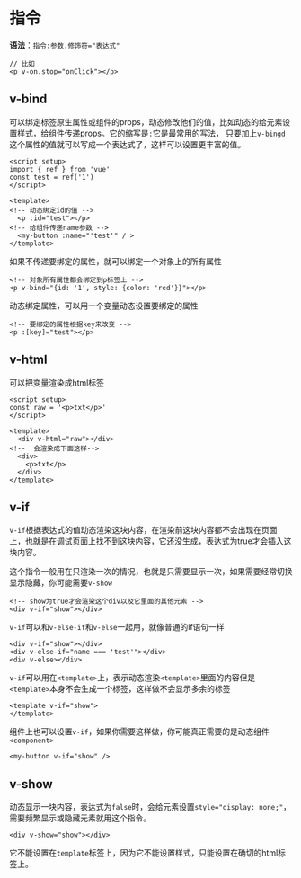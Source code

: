 # 指令

**语法**：`指令:参数.修饰符="表达式"`

```vue
// 比如
<p v-on.stop="onClick"></p>
```

## v-bind

可以绑定标签原生属性或组件的props，动态修改他们的值，比如动态的给元素设置样式，给组件传递props。它的缩写是`:`它是最常用的写法，
只要加上`v-bingd`这个属性的值就可以写成一个表达式了，这样可以设置更丰富的值。

```vue
<script setup>
import { ref } from 'vue'
const test = ref('1')
</script>

<template>
<!-- 动态绑定id的值 -->
  <p :id="test"></p>
<!-- 给组件传递name参数 -->
  <my-button :name="'test'" / >
</template>
```

如果不传递要绑定的属性，就可以绑定一个对象上的所有属性

```vue
<!-- 对象所有属性都会绑定到p标签上 -->
<p v-bind="{id: '1', style: {color: 'red'}}"></p>
```

动态绑定属性，可以用一个变量动态设置要绑定的属性

```vue
<!-- 要绑定的属性根据key来改变 -->
<p :[key]="test"></p>
```


## v-html

可以把变量渲染成html标签

```vue
<script setup>
const raw = '<p>txt</p>'
</script>

<template>
  <div v-html="raw"></div>
<!--  会渲染成下面这样-->
  <div>
    <p>txt</p>
  </div>
</template>
```



## v-if

`v-if`根据表达式的值动态渲染这块内容，在渲染前这块内容都不会出现在页面上，也就是在调试页面上找不到这块内容，它还没生成，表达式为true才会插入这块内容。

这个指令一般用在只渲染一次的情况，也就是只需要显示一次，如果需要经常切换显示隐藏，你可能需要`v-show`

```vue
<!-- show为true才会渲染这个div以及它里面的其他元素 -->
<div v-if="show"></div>
```

`v-if`可以和`v-else-if`和`v-else`一起用，就像普通的if语句一样

```vue
<div v-if="show"></div>
<div v-else-if="name === 'test'"></div>
<div v-else></div>
```

`v-if`可以用在`<template>`上，表示动态渲染`<template>`里面的内容但是`<template>`本身不会生成一个标签，这样做不会显示多余的标签

```vue
<template v-if="show">
</template>
```

组件上也可以设置`v-if`，如果你需要这样做，你可能真正需要的是动态组件`<component>`

```vue
<my-button v-if="show" />
```


## v-show

动态显示一块内容，表达式为`false`时，会给元素设置`style="display: none;"`，需要频繁显示或隐藏元素就用这个指令。

```vue
<div v-show="show"></div>
```

它不能设置在`template`标签上，因为它不能设置样式，只能设置在确切的html标签上。

